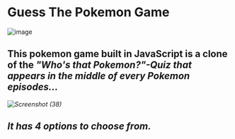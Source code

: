 # Guess The Pokemon Game

![image](https://user-images.githubusercontent.com/94224611/160621768-b275f3c8-aa33-4d96-a370-00e0e338f2ff.png)


## This pokemon game built in JavaScript is a clone of the <i>"Who's that Pokemon?"<i>-Quiz that appears in the middle of every Pokemon episodes...
  
  ![Screenshot (38)](https://user-images.githubusercontent.com/94224611/160623534-1c8f468c-cc5c-4d53-966e-0700c93fc812.png)
## It has 4 options to choose from.
